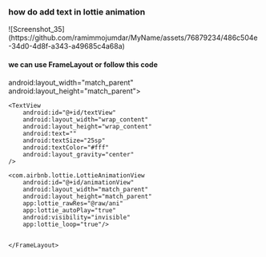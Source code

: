 
<h3> how do add text in lottie animation </h3>
![Screenshot_35](https://github.com/ramimmojumdar/MyName/assets/76879234/486c504e-34d0-4d8f-a343-a49685c4a68a)

<h4> we can use FrameLayout or follow this code </h4>

<p> 
<FrameLayout </p>
        android:layout_width="match_parent"  
        android:layout_height="match_parent"> 

<p> 

    <TextView
        android:id="@+id/textView"
        android:layout_width="wrap_content"
        android:layout_height="wrap_content"
        android:text=""
        android:textSize="25sp"
        android:textColor="#fff"
        android:layout_gravity="center"
    />

    <com.airbnb.lottie.LottieAnimationView
        android:id="@+id/animationView"
        android:layout_width="match_parent"
        android:layout_height="match_parent"
        app:lottie_rawRes="@raw/ani"
        app:lottie_autoPlay="true"
        android:visibility="invisible"
        app:lottie_loop="true"/>


    </FrameLayout>
  
</p>
